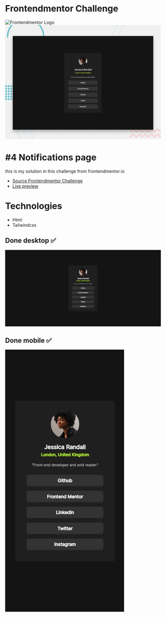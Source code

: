 # Frontendmentor Challenge

![Frontendmentor Logo](https://miro.medium.com/max/1100/0*cfYEyKU7fH1Vz37c.png)
![Challenge](challenge/design/desktop-preview.jpg)

# #4 Notifications page
this is my solution in this challenge from frontendmentor.io

- [Source Frontendmentor Challenge](https://www.frontendmentor.io/challenges/social-links-profile-UG32l9m6dQ)
- [Live preview](https://fairstyle.github.io/frontendmentor-Social-links-profile)

# Technologies
- Html
- Tailwindcss

## Done desktop ✅
![](done/done-desktop.jpg)

## Done mobile ✅
![](done/done-mobile.jpg)
